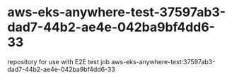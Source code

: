 # aws-eks-anywhere-test-37597ab3-dad7-44b2-ae4e-042ba9bf4dd6-33
repository for use with E2E test job aws-eks-anywhere-test:37597ab3-dad7-44b2-ae4e-042ba9bf4dd6-33
